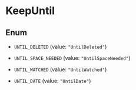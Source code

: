 

# KeepUntil

## Enum


* `UNTIL_DELETED` (value: `"UntilDeleted"`)

* `UNTIL_SPACE_NEEDED` (value: `"UntilSpaceNeeded"`)

* `UNTIL_WATCHED` (value: `"UntilWatched"`)

* `UNTIL_DATE` (value: `"UntilDate"`)



